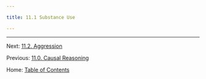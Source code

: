 ```yaml
---

title: 11.1 Substance Use

---
```




--------

Next: [11.2. Aggression](11.2_aggression.md)

Previous: [11.0. Causal Reasoning](11.0_causal_reasoning.md)

Home: [Table of Contents](../README.md)
